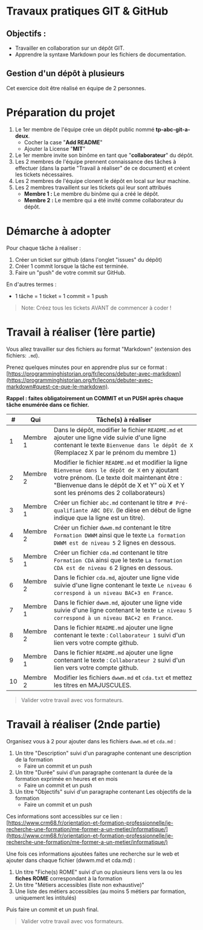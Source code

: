 # Travaux pratiques GIT & GitHub

## Objectifs : 

- Travailler en collaboration sur un dépôt GIT.
- Apprendre la syntaxe Markdown pour les fichiers de documentation.

## Gestion d'un dépôt à plusieurs

Cet exercice doit être réalisé en équipe de 2 personnes.

# Préparation du projet

1. Le 1er membre de l'équipe crée un dépôt public nommé **tp-abc-git-a-deux**.
    - Cocher la case "**Add README**"
    - Ajouter la License "**MIT**"
2. Le 1er membre invite son binôme en tant que "**collaborateur**" du dépôt.
3. Les 2 membres de l'équipe prennent connaissance des tâches à effectuer (dans la partie "Travail à réaliser" de ce document) et créent les tickets nécessaires.
4. Les 2 membres de l'équipe clonent le dépôt en local sur leur machine.
5. Les 2 membres travaillent sur les tickets qui leur sont attribués
    - **Membre 1 :** Le membre du binôme qui a créé le dépôt.
    - **Membre 2 :** Le membre qui a été invité comme collaborateur du dépôt.

# Démarche à adopter 

Pour chaque tâche à réaliser : 

1. Créer un ticket sur github (dans l'onglet "issues" du dépôt)
2. Créer 1 commit lorsque la tâche est terminée.
3. Faire un "push" de votre commit sur GitHub.

En d'autres termes :
- 1 tâche = 1 ticket = 1 commit = 1 push

> Note: Créez tous les tickets AVANT de commencer à coder !


# Travail à réaliser (1ère partie)

Vous allez travailler sur des fichiers au format "Markdown" (extension des fichiers: `.md`).

Prenez quelques minutes pour en apprendre plus sur ce format : [https://programminghistorian.org/fr/lecons/debuter-avec-markdown](https://programminghistorian.org/fr/lecons/debuter-avec-markdown#quest-ce-que-le-markdown).

**Rappel : faites obligatoirement un COMMIT et un PUSH après chaque tâche enumérée dans ce fichier.**

| # | Qui | Tâche(s) à réaliser |
| --- | --- | --- |
| 1 | Membre 1 | Dans le dépôt, modifier le fichier `README.md` et ajouter une ligne vide suivie d'une ligne contenant le texte `Bienvenue dans le dépôt de X` (Remplacez X par le prénom du membre 1)  |
| 2 | Membre 2 | Modifier le fichier `README.md` et modifier la ligne `Bienvenue dans le dépôt de X` en y ajoutant votre prénom. (Le texte doit maintenant être : "Bienvenue dans le dépôt de X et Y" où X et Y sont les prénoms des 2 collaborateurs)|
| 3 | Membre 1 | Créer un fichier `abc.md` contenant le titre `# Pré-qualifiante ABC DEV`. (le dièse en début de ligne indique que la ligne est un titre).  |
| 4 | Membre 2 | Créer un fichier `dwwm.md` contenant le titre `Formation DWWM` ainsi que le texte `La formation DWWM est de niveau 5` 2 lignes en dessous. |
| 5 | Membre 1 | Créer un fichier `cda.md` contenant le titre `Formation CDA` ainsi que le texte `La formation CDA est de niveau 6` 2 lignes en dessous. |
| 6 | Membre 2 | Dans le fichier `cda.md`, ajouter une ligne vide suivie d'une ligne contenant le texte `Le niveau 6 correspond à un niveau BAC+3 en France`. |
| 7 | Membre 1 | Dans le fichier `dwwm.md`, ajouter une ligne vide suivie d'une ligne contenant le texte `Le niveau 5 correspond à un niveau BAC+2 en France`. |
| 8 | Membre 2 | Dans le fichier `README.md` ajouter une ligne contenant le texte : `Collaborateur 1` suivi d'un lien vers votre compte github. |
| 9 | Membre 1 | Dans le fichier `README.md` ajouter une ligne contenant le texte : `Collaborateur 2` suivi d'un lien vers votre compte github. |
| 10 | Membre 2 | Modifier les fichiers `dwwm.md` et `cda.txt` et mettez les titres en MAJUSCULES. |


> Valider votre travail avec vos formateurs.

# Travail à réaliser (2nde partie)

Organisez vous à 2 pour ajouter dans les fichiers `dwwm.md` et `cda.md` : 

1. Un titre "Description" suivi d'un paragraphe contenant une description de la formation
   - Faire un commit et un push 
2. Un titre "Durée" suivi d'un paragraphe contenant la durée de la formation exprimée en heures et en mois
   - Faire un commit et un push 
3. Un titre "Objectifs" suivi d'un paragraphe contenant Les objectifs de la formation
   - Faire un commit et un push

   
Ces informations sont accessibles sur ce lien : [https://www.crm68.fr/orientation-et-formation-professionnelle/je-recherche-une-formation/me-former-a-un-metier/informatique/](https://www.crm68.fr/orientation-et-formation-professionnelle/je-recherche-une-formation/me-former-a-un-metier/informatique/) 

Une fois ces informations ajoutées faites une recherche sur le web et ajouter dans chaque fichier (dwwm.md et cda.md) : 
1. Un titre "Fiche(s) ROME" suivi d'un ou plusieurs liens vers la ou les **fiches ROME** correspondant à la formation 
2. Un titre "Métiers accessibles (liste non exhaustive)"
3. Une liste des métiers accessibles (au moins 5 métiers par formation, uniquement les intitulés)

Puis faire un commit et un push final.

> Valider votre travail avec vos formateurs.
